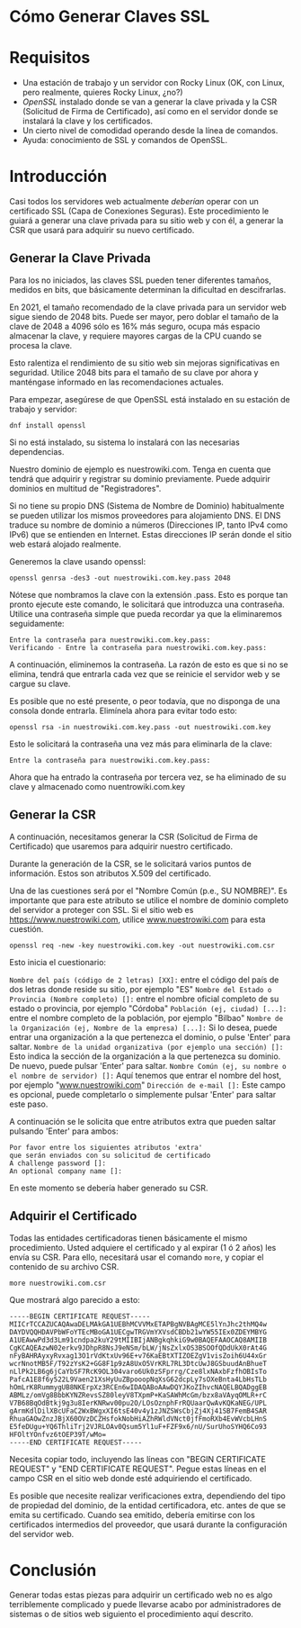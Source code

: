 # Cómo Generar Claves SSL

# Requisitos

* Una estación de trabajo y un servidor con Rocky Linux (OK, con Linux, pero realmente, quieres Rocky Linux, ¿no?)
* _OpenSSL_ instalado donde se van a generar la clave privada y la CSR (Solicitud de Firma de Certificado), así como en el servidor donde se instalará la clave y los certificados.
* Un cierto nivel de comodidad operando desde la línea de comandos.
* Ayuda: conocimiento de SSL y comandos de OpenSSL.

# Introducción

Casi todos los servidores web actualmente _deberían_ operar con un certificado SSL (Capa de Conexiones Seguras). Este procedimiento le guiará a generar una clave privada para su sitio web y con él, a generar la CSR que usará para adquirir su nuevo certificado.

## Generar la Clave Privada

Para los no iniciados, las claves SSL pueden tener diferentes tamaños, medidos en bits, que básicamente determinan la dificultad en descifrarlas.

En 2021, el tamaño recomendado de la clave privada para un servidor web sigue siendo de 2048 bits. Puede ser mayor, pero doblar el tamaño de la clave de 2048 a 4096 sólo es 16% más seguro, ocupa más espacio almacenar la clave, y requiere mayores cargas de la CPU cuando se procesa la clave.

Esto ralentiza el rendimiento de su sitio web sin mejoras significativas en seguridad. Utilice 2048 bits para el tamaño de su clave por ahora y manténgase informado en las recomendaciones actuales.

Para empezar, asegúrese de que OpenSSL está instalado en su estación de trabajo y servidor:

`dnf install openssl`

Si no está instalado, su sistema lo instalará con las necesarias dependencias.

Nuestro dominio de ejemplo es nuestrowiki.com. Tenga en cuenta que tendrá que adquirir y registrar su dominio previamente. Puede adquirir dominios en multitud de "Registradores".

Si no tiene su propio DNS (Sistema de Nombre de Dominio) habitualmente se pueden utilizar los mismos proveedores para alojamiento DNS. El DNS traduce su nombre de dominio a números (Direcciones IP, tanto IPv4 como IPv6) que se entienden en Internet. Estas direcciones IP serán donde el sitio web estará alojado realmente.

Generemos la clave usando openssl:

`openssl genrsa -des3 -out nuestrowiki.com.key.pass 2048`

Nótese que nombramos la clave con la extensión .pass. Esto es porque tan pronto ejecute este comando, le solicitará que introduzca una contraseña. Utilice una contraseña simple que pueda recordar ya que la eliminaremos seguidamente:

```
Entre la contraseña para nuestrowiki.com.key.pass:
Verificando - Entre la contraseña para nuestrowiki.com.key.pass:
```

A continuación, eliminemos la contraseña. La razón de esto es que si no se elimina, tendrá que entrarla cada vez que se reinicie el servidor web y se cargue su clave.

Es posible que no esté presente, o peor todavía, que no disponga de una consola donde entrarla. Elimínela ahora para evitar todo esto:

`openssl rsa -in nuestrowiki.com.key.pass -out nuestrowiki.com.key`

Esto le solicitará la contraseña una vez más para eliminarla de la clave:

`Entre la contraseña para nuestrowiki.com.key.pass:`

Ahora que ha entrado la contraseña por tercera vez, se ha eliminado de su clave y almacenado como nuentrowiki.com.key

## Generar la CSR

A continuación, necesitamos generar la CSR (Solicitud de Firma de Certificado) que usaremos para adquirir nuestro certificado.

Durante la generación de la CSR, se le solicitará varios puntos de información. Estos son atributos X.509 del certificado.

Una de las cuestiones será por el "Nombre Común (p.e., SU NOMBRE)". Es importante que para este atributo se utilice el nombre de dominio completo del servidor a proteger con SSL. Si el sitio web es https://www.nuestrowiki.com, utilice www.nuestrowiki.com para esta cuestión.

`openssl req -new -key nuestrowiki.com.key -out nuestrowiki.com.csr`

Esto inicia el cuestionario:

`Nombre del país (código de 2 letras) [XX]:` entre el código del país de dos letras donde reside su sitio, por ejemplo "ES" `Nombre del Estado o Provincia (Nombre completo) []:` entre el nombre oficial completo de su estado o provincia, por ejemplo "Córdoba" `Población (ej, ciudad) [...]:` entre el nombre completo de la población, por ejemplo "Bilbao" `Nombre de la Organización (ej, Nombre de la empresa) [...]:` Si lo desea, puede entrar una organización a la que pertenezca el dominio, o pulse 'Enter' para saltar. `Nombre de la unidad organizativa (por ejemplo una sección) []:` Esto indica la sección de la organización a la que pertenezca su dominio. De nuevo, puede pulsar 'Enter' para saltar. `Nombre Común (ej, su nombre o el nombre de servidor) []:` Aquí tenemos que entrar el nombre del host, por ejemplo "www.nuestrowiki.com" `Dirección de e-mail []:` Este campo es opcional, puede completarlo o simplemente pulsar 'Enter' para saltar este paso.

A continuación se le solicita que entre atributos extra que pueden saltar pulsando 'Enter' para ambos:

```
Por favor entre los siguientes atributos 'extra' 
que serán enviados con su solicitud de certificado
A challenge password []:
An optional company name []:
```

En este momento se debería haber generado su CSR.

## Adquirir el Certificado

Todas las entidades certificadoras tienen básicamente el mismo procedimiento. Usted adquiere el certificado y al expirar (1 ó 2 años) les envía su CSR. Para ello, necesitará usar el comando `more`, y copiar el contenido de su archivo CSR.

`more nuestrowiki.com.csr`

Que mostrará algo parecido a esto:

```
-----BEGIN CERTIFICATE REQUEST-----
MIICrTCCAZUCAQAwaDELMAkGA1UEBhMCVVMxETAPBgNVBAgMCE5lYnJhc2thMQ4w
DAYDVQQHDAVPbWFoYTEcMBoGA1UECgwTRGVmYXVsdCBDb21wYW55IEx0ZDEYMBYG
A1UEAwwPd3d3Lm91cndpa2kuY29tMIIBIjANBgkqhkiG9w0BAQEFAAOCAQ8AMIIB
CgKCAQEAzwN02erkv9JDhpR8NsJ9eNSm/bLW/jNsZxlxOS3BSOOfQDdUkX0rAt4G
nFyBAHRAyxyRvxag13O1rVdKtxUv96E+v76KaEBtXTIZOEZgV1visZoih6U44xGr
wcrNnotMB5F/T92zYsK2+GG8F1p9zA8UxO5VrKRL7RL3DtcUwJ8GSbuudAnBhueT
nLlPk2LB6g6jCaYbSF7RcK9OL304varo6Uk0zSFprrg/Cze8lxNAxbFzfhOBIsTo
PafcA1E8f6y522L9Vaen21XsHyUuZBpooopNqXsG62dcpLy7sOXeBnta4LbHsTLb
hOmLrK8RummygUB8NKErpXz3RCEn6wIDAQABoAAwDQYJKoZIhvcNAQELBQADggEB
ABMLz/omVg8BbbKYNZRevsSZ80leyV8TXpmP+KaSAWhMcGm/bzx8aVAyqOMLR+rC
V7B68BqOdBtkj9g3u8IerKNRwv00pu2O/LOsOznphFrRQUaarQwAvKQKaNEG/UPL
gArmKdlDilXBcUFaC2WxBWgxXI6tsE40v4y1zJNZSWsCbjZj4Xj41SB7FemB4SAR
RhuaGAOwZnzJBjX60OVzDCZHsfokNobHiAZhRWldVNct0jfFmoRXb4EvWVcbLHnS
E5feDUgu+YQ6ThliTrj2VJRLOAv0Qsum5Yl1uF+FZF9x6/nU/SurUhoSYHQ6Co93
HFOltYOnfvz6tOEP39T/wMo=
-----END CERTIFICATE REQUEST-----
```

Necesita copiar todo, incluyendo las líneas con "BEGIN CERTIFICATE REQUEST" y "END CERTIFICATE REQUEST". Pegue estas líneas en el campo CSR en el sitio web donde esté adquiriendo el certificado.

Es posible que necesite realizar verificaciones extra, dependiendo del tipo de propiedad del dominio, de la entidad certificadora, etc. antes de que se emita su certificado. Cuando sea emitido, debería emitirse con los certificados intermedios del proveedor, que usará durante la configuración del servidor web.

# Conclusión

Generar todas estas piezas para adquirir un certificado web no es algo terriblemente complicado y puede llevarse acabo por administradores de sistemas o de sitios web siguiento el procedimiento aquí descrito.
